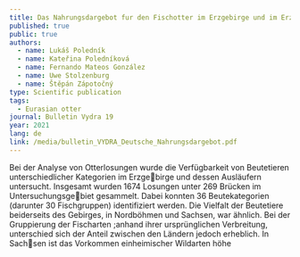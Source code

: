 ```yaml
---
title: Das Nahrungsdargebot fur den Fischotter im Erzgebirge und im Erzgebirgsvorland
published: true
public: true
authors:
  - name: Lukáš Poledník
  - name: Kateřina Poledníková
  - name: Fernando Mateos González
  - name: Uwe Stolzenburg
  - name: Štěpán Zápotočný
type: Scientific publication
tags:
  - Eurasian otter
journal: Bulletin Vydra 19
year: 2021
lang: de
link: /media/bulletin_VYDRA_Deutsche_Nahrungsdargebot.pdf
---
```

Bei der Analyse von Otterlosungen wurde die Verfügbarkeit von Beutetieren unterschiedlicher Kategorien im Erzgebirge und dessen Ausläufern untersucht. Insgesamt wurden 1674 Losungen unter 269 Brücken im Untersuchungsgebiet gesammelt. Dabei konnten 36 Beutekategorien (darunter 30 Fischgruppen) identifiziert werden. Die Vielfalt der Beutetiere beiderseits des Gebirges, in Nordböhmen und Sachsen, war ähnlich. Bei der Gruppierung der Fischarten ;anhand ihrer ursprünglichen Verbreitung, unterschied sich der Anteil zwischen den Ländern jedoch erheblich. In Sachsen ist das Vorkommen einheimischer Wildarten höhe
